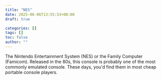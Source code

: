 ```yaml
---
title: "NES"
date: 2025-06-06T13:55:53+08:00
draft: true

categories: []
tags: []
toc: false
author: ""
---
```


The Nintendo Entertainment System (NES) or the Family Computer (Famicom). Released in the 80s, this console is probably one of the most commonly emulated console. These days, you'd find them in most cheap portable console players. 
